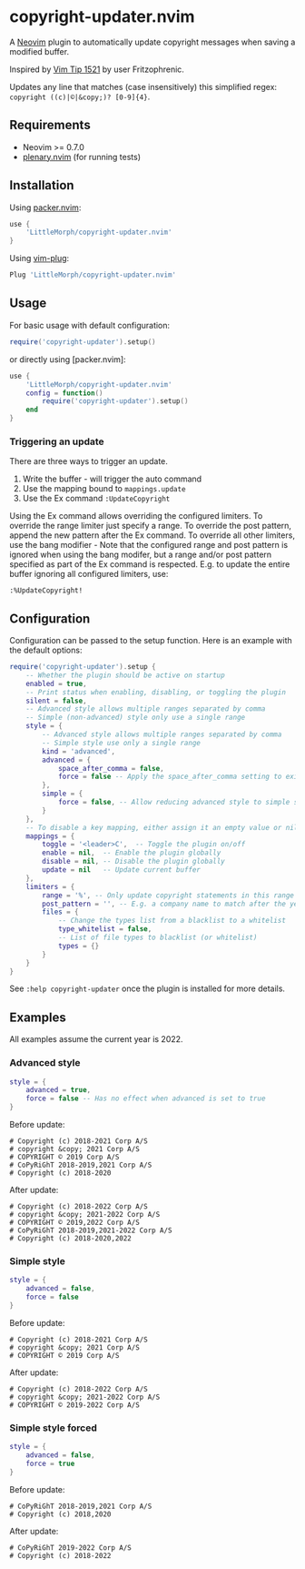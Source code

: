 # copyright-updater.nvim

A [Neovim](https://neovim.io) plugin to automatically update copyright messages when saving a modified buffer.

Inspired by [Vim Tip 1521](https://vim.fandom.com/wiki/Automatically_Update_Copyright_Notice_in_Files) by user Fritzophrenic.

Updates any line that matches (case insensitively) this simplified regex: `copyright ((c)|©|&copy;)? [0-9]{4}`.

## Requirements

- Neovim >= 0.7.0
- [plenary.nvim](https://github.com/nvim-lua/plenary.nvim) (for running tests)

## Installation

Using [packer.nvim](https://github.com/wbthomason/packer.nvim):
```lua
use {
    'LittleMorph/copyright-updater.nvim'
}
```

Using [vim-plug](https://github.com/junegunn/vim-plug):
```lua
Plug 'LittleMorph/copyright-updater.nvim'
```

## Usage

For basic usage with default configuration:

```lua
require('copyright-updater').setup()
```

or directly using [packer.nvim]:

```lua
use {
    'LittleMorph/copyright-updater.nvim'
    config = function()
        require('copyright-updater').setup()
    end
}
```

### Triggering an update

There are three ways to trigger an update.

1. Write the buffer - will trigger the auto command
1. Use the mapping bound to `mappings.update`
1. Use the Ex command `:UpdateCopyright`

Using the Ex command allows overriding the configured limiters.
To override the range limiter just specify a range.
To override the post pattern, append the new pattern after the Ex command.
To override all other limiters, use the bang modifier -
Note that the configured range and post pattern is ignored when using the bang modifer,
but a range and/or post pattern specified as part of the Ex command is respected.
E.g. to update the entire buffer ignoring all configured limiters, use:

```
:%UpdateCopyright!
```

## Configuration

Configuration can be passed to the setup function.
Here is an example with the default options:

```lua
require('copyright-updater').setup {
    -- Whether the plugin should be active on startup
    enabled = true,
    -- Print status when enabling, disabling, or toggling the plugin
    silent = false,
    -- Advanced style allows multiple ranges separated by comma
    -- Simple (non-advanced) style only use a single range
    style = {
        -- Advanced style allows multiple ranges separated by comma
        -- Simple style use only a single range
        kind = 'advanced',
        advanced = {
            space_after_comma = false,
            force = false -- Apply the space_after_comma setting to existing commas
        },
        simple = {
            force = false, -- Allow reducing advanced style to simple style
        }
    },
    -- To disable a key mapping, either assign it an empty value or nil
    mappings = {
        toggle = '<leader>C',  -- Toggle the plugin on/off
        enable = nil,  -- Enable the plugin globally
        disable = nil, -- Disable the plugin globally
        update = nil   -- Update current buffer
    },
    limiters = {
        range = '%', -- Only update copyright statements in this range
        post_pattern = '', -- E.g. a company name to match after the year list
        files = {
            -- Change the types list from a blacklist to a whitelist
            type_whitelist = false,
            -- List of file types to blacklist (or whitelist)
            types = {}
        }
    }
}
```

See `:help copyright-updater` once the plugin is installed for more details.

## Examples

All examples assume the current year is 2022.

### Advanced style

```lua
style = {
    advanced = true,
    force = false -- Has no effect when advanced is set to true
}
```

Before update:

```
# Copyright (c) 2018-2021 Corp A/S
# copyright &copy; 2021 Corp A/S
# COPYRIGHT © 2019 Corp A/S
# CoPyRiGhT 2018-2019,2021 Corp A/S
# Copyright (c) 2018-2020
```

After update:

```
# Copyright (c) 2018-2022 Corp A/S
# copyright &copy; 2021-2022 Corp A/S
# COPYRIGHT © 2019,2022 Corp A/S
# CoPyRiGhT 2018-2019,2021-2022 Corp A/S
# Copyright (c) 2018-2020,2022
```

### Simple style

```lua
style = {
    advanced = false,
    force = false
}
```

Before update:

```
# Copyright (c) 2018-2021 Corp A/S
# copyright &copy; 2021 Corp A/S
# COPYRIGHT © 2019 Corp A/S
```

After update:

```
# Copyright (c) 2018-2022 Corp A/S
# copyright &copy; 2021-2022 Corp A/S
# COPYRIGHT © 2019-2022 Corp A/S
```

### Simple style forced

```lua
style = {
    advanced = false,
    force = true
}
```

Before update:

```
# CoPyRiGhT 2018-2019,2021 Corp A/S
# Copyright (c) 2018,2020
```

After update:

```
# CoPyRiGhT 2019-2022 Corp A/S
# Copyright (c) 2018-2022
```
